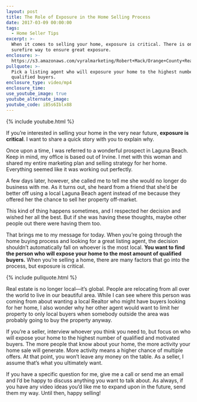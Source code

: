 ```yaml
---
layout: post
title: The Role of Exposure in the Home Selling Process
date: 2017-03-09 00:00:00
tags:
  - Home Seller Tips
excerpt: >-
  When it comes to selling your home, exposure is critical. There is one
  surefire way to ensure great exposure.
enclosure: >-
  https://s3.amazonaws.com/vyralmarketing/Robert+Mack/Orange+County+Real+Estate+Agent+Why+exposure+is+critical+in+your+home+sale.mp4
pullquote: >-
  Pick a listing agent who will exposure your home to the highest number of
  qualified buyers.
enclosure_type: video/mp4
enclosure_time:
use_youtube_image: true
youtube_alternate_image:
youtube_code: iB5s6Iblx88
---
```


{% include youtube.html %}

If you’re interested in selling your home in the very near future, **exposure is critical**. I want to share a quick story with you to explain why.&nbsp;

Once upon a time, I was referred to a wonderful prospect in Laguna Beach. Keep in mind, my office is based out of Irvine. I met with this woman and shared my entire marketing plan and selling strategy for her home. Everything seemed like it was working out perfectly.&nbsp;

A few days later, however, she called me to tell me she would no longer do business with me. As it turns out, she heard from a friend that she’d be better off using a local Laguna Beach agent instead of me because they offered her the chance to sell her property off-market.

This kind of thing happens sometimes, and I respected her decision and wished her all the best. But if she was having these thoughts, maybe other people out there were having them too.&nbsp;

That brings me to my message for today. When you’re going through the home buying process and looking for a great listing agent, the decision shouldn’t automatically fall on whoever is the most local. **You want to find the person who will expose your home to the most amount of qualified buyers.** When you’re selling a home, there are many factors that go into the process, but exposure is critical.

{% include pullquote.html %}

Real estate is no longer local—it’s global. People are relocating from all over the world to live in our beautiful area. While I can see where this person was coming from about wanting a local Realtor who might have buyers looking for her home, I also wonder why her other agent would want to limit her property to only local buyers when somebody outside the area was probably going to buy the property anyway.&nbsp;

If you’re a seller, interview whoever you think you need to, but focus on who will expose your home to the highest number of qualified and motivated buyers. The more people that know about your home, the more activity your home sale will generate. More activity means a higher chance of multiple offers. At that point, you won’t leave any money on the table. As a seller, I assume that’s what you ultimately want.

If you have a specific question for me, give me a call or send me an email and I’d be happy to discuss anything you want to talk about. As always, if you have any video ideas you’d like me to expand upon in the future, send them my way. Until then, happy selling\!&nbsp;
